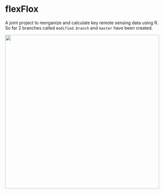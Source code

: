 # flexFlox

A joint project to reorganize and calculate key remote sensing data using R. So far 2 branches called `modified.branch` and `master` have been created.

<img src="https://user-images.githubusercontent.com/35427332/41260901-afb552c6-6dd9-11e8-9389-fcb9bf21942a.jpg" width="500">
